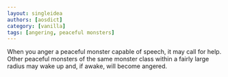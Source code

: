 ```yaml
---
layout: singleidea
authors: [aosdict]
category: [vanilla]
tags: [angering, peaceful monsters]
---
```

When you anger a peaceful monster capable of speech, it may call for help. Other peaceful monsters of the same monster class within a fairly large radius may wake up and, if awake, will become angered.
